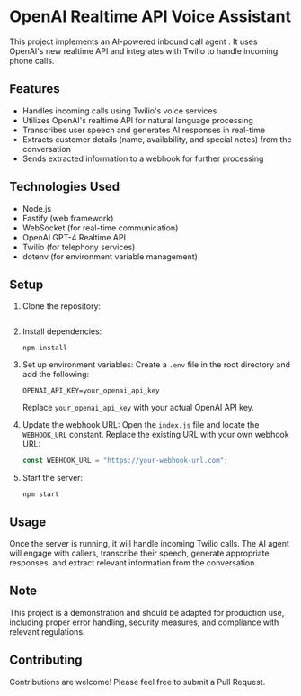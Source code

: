 # OpenAI Realtime API Voice Assistant

This project implements an AI-powered inbound call agent . It uses OpenAI's new realtime API and integrates with Twilio to handle incoming phone calls.

## Features

- Handles incoming calls using Twilio's voice services
- Utilizes OpenAI's realtime API for natural language processing
- Transcribes user speech and generates AI responses in real-time
- Extracts customer details (name, availability, and special notes) from the conversation
- Sends extracted information to a webhook for further processing

## Technologies Used

- Node.js
- Fastify (web framework)
- WebSocket (for real-time communication)
- OpenAI GPT-4 Realtime API
- Twilio (for telephony services)
- dotenv (for environment variable management)

## Setup

1. Clone the repository:
   ```

   ```

2. Install dependencies:
   ```
   npm install
   ```

3. Set up environment variables:
   Create a `.env` file in the root directory and add the following:
   ```
   OPENAI_API_KEY=your_openai_api_key
   ```
   Replace `your_openai_api_key` with your actual OpenAI API key.

4. Update the webhook URL:
   Open the `index.js` file and locate the `WEBHOOK_URL` constant. Replace the existing URL with your own webhook URL:
   ```javascript
   const WEBHOOK_URL = "https://your-webhook-url.com";
   ```

5. Start the server:
   ```
   npm start
   ```

## Usage

Once the server is running, it will handle incoming Twilio calls. The AI agent will engage with callers, transcribe their speech, generate appropriate responses, and extract relevant information from the conversation.

## Note

This project is a demonstration and should be adapted for production use, including proper error handling, security measures, and compliance with relevant regulations.

## Contributing

Contributions are welcome! Please feel free to submit a Pull Request.

